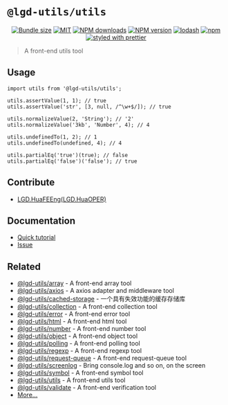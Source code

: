 <!--
 * @Author: shiconghua
 * @Alias: LGD.HuaFEEng
 * @Date: 2021-09-09 20:46:45
 * @LastEditTime: 2021-12-30 18:01:47
 * @LastEditors: shiconghua
 * @Description: file content
 * @FilePath: /lgd-utils/packages/utils/README.md
-->
# `@lgd-utils/utils`

<div align="center">

[![Bundle size](https://img.shields.io/bundlephobia/minzip/@lgd-utils/utils.svg)](https://bundlephobia.com/result?p=@lgd-utils/utils)
[![MIT](https://img.shields.io/badge/license-MIT-000000.svg)](https://opensource.org/licenses/MIT/)
[![NPM downloads](https://img.shields.io/npm/dm/@lgd-utils/utils.svg?style=flat)](https://npmjs.org/package/@lgd-utils/utils)
[![NPM version](https://img.shields.io/npm/v/@lgd-utils/utils.svg?style=flat)](https://npmjs.org/package/@lgd-utils/utils)
[![lodash](https://img.shields.io/badge/lodash-4-green.svg)](https://github.com/lodash/lodash)
[![npm](https://img.shields.io/npm/dt/@lgd-utils/utils)](https://www.npmjs.com/package/@lgd-utils/utils)
[![styled with prettier](https://img.shields.io/badge/styled_with-prettier-ff69b4.svg)](https://github.com/prettier/prettier)

</div>

> A front-end utils tool

## Usage

```
import utils from '@lgd-utils/utils';

utils.assertValue(1, 1); // true
utils.assertValue('str', [3, null, /^\w+$/]); // true

utils.normalizeValue(2, 'String'); // '2'
utils.normalizeValue('3kb', 'Number', 4); // 4

utils.undefinedTo(1, 2); // 1
utils.undefinedTo(undefined, 4); // 4

utils.partialEq('true')(true); // false
utils.partialEq('false')('false'); // true
```

## Contribute

- [LGD.HuaFEEng(LGD.HuaOPER)][blog]

## Documentation

- [Quick tutorial](https://github.com/LGDHuaOPER/lgd-utils/tree/main/packages/utils#readme)
- [Issue](https://github.com/LGDHuaOPER/lgd-utils/issues)

## Related

- [@lgd-utils/array](https://github.com/LGDHuaOPER/lgd-utils/tree/main/packages/array) - A front-end array tool
- [@lgd-utils/axios](https://github.com/LGDHuaOPER/lgd-utils/tree/main/packages/axios) - A axios adapter and middleware tool
- [@lgd-utils/cached-storage](https://github.com/LGDHuaOPER/lgd-utils/tree/main/packages/cached-storage) - 一个具有失效功能的缓存存储库
- [@lgd-utils/collection](https://github.com/LGDHuaOPER/lgd-utils/tree/main/packages/collection) - A front-end collection tool
- [@lgd-utils/error](https://github.com/LGDHuaOPER/lgd-utils/tree/main/packages/error) - A front-end error tool
- [@lgd-utils/html](https://github.com/LGDHuaOPER/lgd-utils/tree/main/packages/html) - A front-end html tool
- [@lgd-utils/number](https://github.com/LGDHuaOPER/lgd-utils/tree/main/packages/number) - A front-end number tool
- [@lgd-utils/object](https://github.com/LGDHuaOPER/lgd-utils/tree/main/packages/object) - A front-end object tool
- [@lgd-utils/polling](https://github.com/LGDHuaOPER/lgd-utils/tree/main/packages/polling) - A front-end polling tool
- [@lgd-utils/regexp](https://github.com/LGDHuaOPER/lgd-utils/tree/main/packages/regexp) - A front-end regexp tool
- [@lgd-utils/request-queue](https://github.com/LGDHuaOPER/lgd-utils/tree/main/packages/request-queue) - A front-end request-queue tool
- [@lgd-utils/screenlog](https://github.com/LGDHuaOPER/lgd-utils/tree/main/packages/screenlog) - Bring console.log and so on, on the screen
- [@lgd-utils/symbol](https://github.com/LGDHuaOPER/lgd-utils/tree/main/packages/symbol) - A front-end symbol tool
- [@lgd-utils/utils](https://github.com/LGDHuaOPER/lgd-utils/tree/main/packages/utils) - A front-end utils tool
- [@lgd-utils/validate](https://github.com/LGDHuaOPER/lgd-utils/tree/main/packages/validate) - A front-end verification tool
- [More…](https://github.com/LGDHuaOPER/lgd-utils)

[blog]: https://lgdhuaoper.github.io/ '敬昭的博客'
